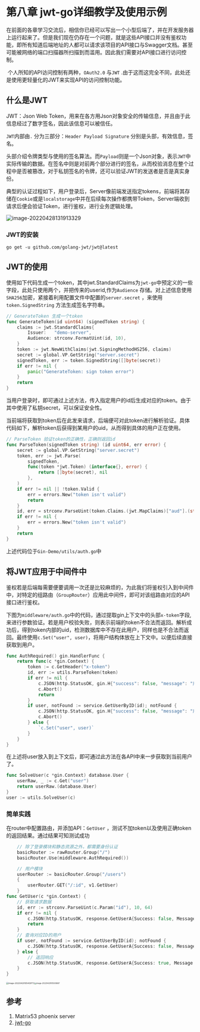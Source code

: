 # 第八章 jwt-go详细教学及使用示例

​	在前面的各章学习交流后，相信你已经可以写出一个小型后端了，并在开发服务器上运行起来了。但是我们现在仍存在一个问题，就是这些API接口并没有鉴权功能，即所有知道后端地址的人都可以请求该项目的API接口与Swagger文档。甚至可能被网络的端口扫描器所扫描到而滥用。因此我们需要对API接口进行访问控制。

​	个人所知的API访问控制有两种，`OAuth2.0` 与`JWT` .由于这而这完全不同，此处还是使用更轻量化的JWT来实现API的访问控制功能。



## 什么是JWT

JWT：Json Web Token，用来在各方用Json对象安全的传输信息，并且由于此信息经过了数字签名，因此该信息可以被信任。

`JWT`内部由`.` 分为三部分：`Header Payload Signature` 分别是头部，有效信息，签名。

​	头部介绍令牌类型与使用的签名算法。而`Payload`则是一个Json对象，表示`JWT`中实际传输的数据。在签名中则是对前两个部分进行的签名，从而校验消息在整个过程中是否被篡改，对于私钥签名的令牌，还可以验证JWT的发送者是否是真实身份。

典型的认证过程如下，用户登录后，Server像前端发送指定tokens，前端将其存储在`Cookie`或是`localstorage`中并在后续每次操作都携带Token，Server端收到请求后便会验证Token，进行鉴权，进行业务逻辑处理。

![image-20220428131913329](img/p8-jwt-go-use/image-20220428131913329.png)

### JWT的安装

```
go get -u github.com/golang-jwt/jwt@latest
```





## JWT的使用

使用如下代码生成一个token，其中jwt.StandardClaims为`jwt-go`中预定义的一些字段，此处只使用两个，并把传来的userid,作为`Audience` 存储。对上述信息使用`SHA256`加密，紧接着利用配置文件中配置的`server.secret` ，来使用`token.SignedString` 方法生成签名字符串。



```go
// GenerateToken 生成一个token
func GenerateToken(id uint64) (signedToken string) {
	claims := jwt.StandardClaims{
		Issuer:   "demo-server",
		Audience: strconv.FormatUint(id, 10),
	}
	token := jwt.NewWithClaims(jwt.SigningMethodHS256, claims)
	secret := global.VP.GetString("server.secret")
	signedToken, err := token.SignedString([]byte(secret))
	if err != nil {
		panic("GenerateToken: sign token error")
	}
	return
}
```

当用户登录时，即可通过上述方法，传入指定用户的id后生成对应的token。由于其中使用了私钥secret，可以保证安全性。

当前端将获取到token后在此发来请求，后端便可对此token进行解析验证。具体代码如下，解析token后获得到某用户的uid，从而得到具体的用户正在使用。

```go
// ParseToken 验证token的正确性，正确则返回id
func ParseToken(signedToken string) (id uint64, err error) {
	secret := global.VP.GetString("server.secret")
	token, err := jwt.Parse(
		signedToken,
		func(token *jwt.Token) (interface{}, error) {
			return []byte(secret), nil
		},
	)
	if err != nil || !token.Valid {
		err = errors.New("token isn't valid")
		return
	}
	id, err = strconv.ParseUint(token.Claims.(jwt.MapClaims)["aud"].(string), 10, 64)
	if err != nil {
		err = errors.New("token isn't valid")
	}
	return
}
```

上述代码位于`Gin-Demo/utils/auth.go`中





## 将JWT应用于中间件中

鉴权若是后端每需要便要调用一次还是比较麻烦的，为此我们将鉴权引入到中间件中，对特定的组路由（`GroupRouter`）应用此中间件，即可对该组路由对应的API接口进行鉴权。

下图为`middleware/auth.go`中的代码，通过提取gin上下文中的头部`x-token`字段,来进行参数验证。若是用户校验失败，则表示前端的token不合法而返回。解析成功后，得到token内部的uid，检测数据库中不存在此用户，同样也是不合法而返回。最终使用`c.Set("user", user)`，将用户结构体放在上下文中。以便后续直接获取到用户。

```go
func AuthRequired() gin.HandlerFunc {
	return func(c *gin.Context) {
		token := c.GetHeader("x-token")
		id, err := utils.ParseToken(token)
		if err != nil {
			c.JSON(http.StatusOK, gin.H{"success": false, "message": "用户校验失败"})
			c.Abort()
			return
		}
		if user, notFound := service.GetUserByID(id); notFound {
			c.JSON(http.StatusOK, gin.H{"success": false, "message": "用户不存在"})
			c.Abort()
		} else {
			`c.Set("user", user)`
		}
	}
}
```

在上述将user放入到上下文后，即可通过此方法在各API中来一步获取到当前用户了。

```go
func SolveUser(c *gin.Context) database.User {
	userRaw, _ := c.Get("user")
	return userRaw.(database.User)
}
user := utils.SolveUser(c)
```



### 简单实践

在router中配置路由，并添加API：`GetUser` ，测试不加token以及使用正确token的返回结果。通过结果可知测试成功

```go
	// 除了登录模块和静态资源之外，都需要身份认证
	basicRouter := rawRouter.Group("/")
	basicRouter.Use(middleware.AuthRequired())

	// 用户模块
	userRouter := basicRouter.Group("/users")
	{
		userRouter.GET("/:id", v1.GetUser)
	}
func GetUser(c *gin.Context) {
	// 获取请求数据
	id, err := strconv.ParseUint(c.Param("id"), 10, 64)
	if err != nil {
		c.JSON(http.StatusOK, response.GetUserA{Success: false, Message: "请求参数非法", Code: 400})
		return
	}
	// 查询对应ID的用户
	if user, notFound := service.GetUserByID(id); notFound {
		c.JSON(http.StatusOK, response.GetUserA{Success: false, Message: "找不到对应的用户", Code: 404})
	} else {
		// 返回响应
		c.JSON(http.StatusOK, response.GetUserA{Success: true, Message: "查找成功", Name: user.Name, Code: 200})
	}
}
```

<img src="img/p8-jwt-go-use/image-20220429105409772.png" alt="image-20220429105409772" style="zoom: 37%;" /><img src="img/p8-jwt-go-use/image-20220429105509887.png" alt="image-20220429105509887" style="zoom:33%;" />



## 参考

1. Matrix53 phoenix server
2. [jwt-go](https://github.com/golang-jwt/jwt)

